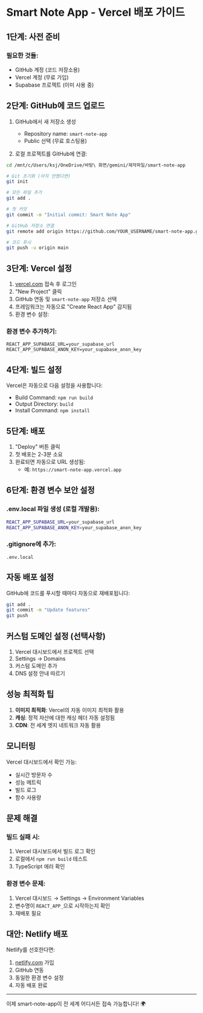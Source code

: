 # Smart Note App - Vercel 배포 가이드

## 1단계: 사전 준비

### 필요한 것들:
- GitHub 계정 (코드 저장소용)
- Vercel 계정 (무료 가입)
- Supabase 프로젝트 (이미 사용 중)

## 2단계: GitHub에 코드 업로드

1. GitHub에서 새 저장소 생성
   - Repository name: `smart-note-app`
   - Public 선택 (무료 호스팅용)

2. 로컬 프로젝트를 GitHub에 연결:
```bash
cd /mnt/c/Users/ksj/OneDrive/바탕\ 화면/gemini/제작파일/smart-note-app

# Git 초기화 (아직 안했다면)
git init

# 모든 파일 추가
git add .

# 첫 커밋
git commit -m "Initial commit: Smart Note App"

# GitHub 저장소 연결
git remote add origin https://github.com/YOUR_USERNAME/smart-note-app.git

# 코드 푸시
git push -u origin main
```

## 3단계: Vercel 설정

1. [vercel.com](https://vercel.com) 접속 후 로그인
2. "New Project" 클릭
3. GitHub 연동 및 `smart-note-app` 저장소 선택
4. 프레임워크는 자동으로 "Create React App" 감지됨
5. 환경 변수 설정:

### 환경 변수 추가하기:
```
REACT_APP_SUPABASE_URL=your_supabase_url
REACT_APP_SUPABASE_ANON_KEY=your_supabase_anon_key
```

## 4단계: 빌드 설정

Vercel은 자동으로 다음 설정을 사용합니다:
- Build Command: `npm run build`
- Output Directory: `build`
- Install Command: `npm install`

## 5단계: 배포

1. "Deploy" 버튼 클릭
2. 첫 배포는 2-3분 소요
3. 완료되면 자동으로 URL 생성됨:
   - 예: `https://smart-note-app.vercel.app`

## 6단계: 환경 변수 보안 설정

### .env.local 파일 생성 (로컬 개발용):
```bash
REACT_APP_SUPABASE_URL=your_supabase_url
REACT_APP_SUPABASE_ANON_KEY=your_supabase_anon_key
```

### .gitignore에 추가:
```
.env.local
```

## 자동 배포 설정

GitHub에 코드를 푸시할 때마다 자동으로 재배포됩니다:
```bash
git add .
git commit -m "Update features"
git push
```

## 커스텀 도메인 설정 (선택사항)

1. Vercel 대시보드에서 프로젝트 선택
2. Settings → Domains
3. 커스텀 도메인 추가
4. DNS 설정 안내 따르기

## 성능 최적화 팁

1. **이미지 최적화**: Vercel의 자동 이미지 최적화 활용
2. **캐싱**: 정적 자산에 대한 캐싱 헤더 자동 설정됨
3. **CDN**: 전 세계 엣지 네트워크 자동 활용

## 모니터링

Vercel 대시보드에서 확인 가능:
- 실시간 방문자 수
- 성능 메트릭
- 빌드 로그
- 함수 사용량

## 문제 해결

### 빌드 실패 시:
1. Vercel 대시보드에서 빌드 로그 확인
2. 로컬에서 `npm run build` 테스트
3. TypeScript 에러 확인

### 환경 변수 문제:
1. Vercel 대시보드 → Settings → Environment Variables
2. 변수명이 `REACT_APP_`으로 시작하는지 확인
3. 재배포 필요

## 대안: Netlify 배포

Netlify를 선호한다면:
1. [netlify.com](https://netlify.com) 가입
2. GitHub 연동
3. 동일한 환경 변수 설정
4. 자동 배포 완료

---

이제 smart-note-app이 전 세계 어디서든 접속 가능합니다! 🌍